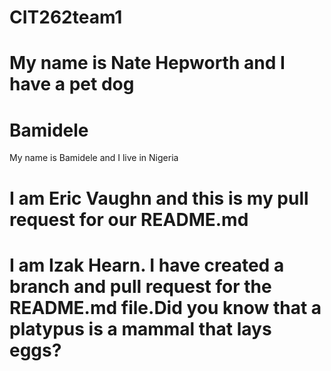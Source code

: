 # CIT262team1

# My name is Nate Hepworth and I have a pet dog

# Bamidele
 My name is Bamidele and I live in Nigeria

# I am Eric Vaughn and this is my pull request for our README.md

# I am Izak Hearn. I have created a branch and pull request for the README.md file.Did you know that a platypus is a mammal that lays eggs?
